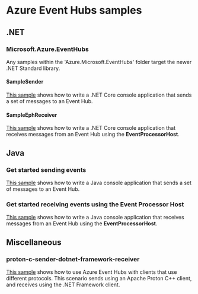 # Azure Event Hubs samples

## .NET

### Microsoft.Azure.EventHubs
Any samples within the 'Azure.Microsoft.EventHubs' folder target the newer .NET Standard library.

#### SampleSender

[This sample](./DotNet/Microsoft.Azure.EventHubs/SampleSender/README.md) shows how to write a .NET Core console application that sends a set of messages to an Event Hub.

#### SampleEphReceiver

[This sample](./DotNet/Microsoft.Azure.EventHubs/SampleEphReceiver/README.md) shows how to write a .NET Core console application that receives messages from an Event Hub using the **EventProcessorHost**.

## Java

### Get started sending events
[This sample](./Java/send.md) shows how to write a Java console application that sends a set of messages to an Event Hub.

### Get started receiving events using the Event Processor Host
[This sample](./Java/receive-using-eph.md) shows how to write a Java console application that receives messages from an Event Hub using the **EventProcessorHost**.

## Miscellaneous

### proton-c-sender-dotnet-framework-receiver

[This sample](./Miscellaneous/proton-c-sender-dotnet-framework-receiver/README.md) shows how to use Azure Event Hubs with clients that use different protocols. This scenario sends using an Apache Proton C++ client, and receives using the .NET Framework client.

